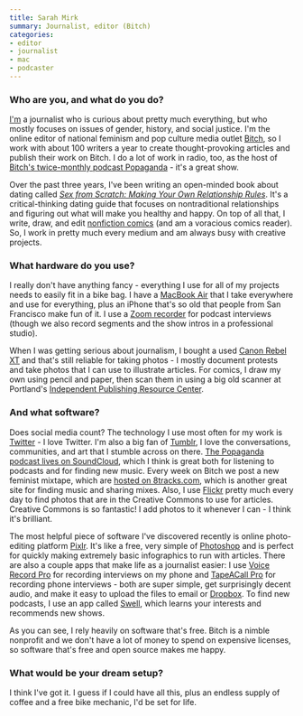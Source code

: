 ```yaml
---
title: Sarah Mirk
summary: Journalist, editor (Bitch)
categories:
- editor
- journalist
- mac
- podcaster
---
```


### Who are you, and what do you do?

[I'm](http://mirkwork.wordpress.com/ "Sarah's website.") a journalist who is curious about pretty much everything, but who mostly focuses on issues of gender, history, and social justice. I'm the online editor of national feminism and pop culture media outlet [Bitch](http://bitchmagazine.org "The Bitch magazine website."), so I work with about 100 writers a year to create thought-provoking articles and publish their work on Bitch. I do a lot of work in radio, too, as the host of [Bitch's twice-monthly podcast Popaganda](http://bitchmagazine.org/blogs/feminist-podcast "Bitch's podcast.") - it's a great show.

Over the past three years, I've been writing an open-minded book about dating called [*Sex from Scratch: Making Your Own Relationship Rules*](http://sexfromscratch.tumblr.com/book "Sarah's book."). It's a critical-thinking dating guide that focuses on nontraditional relationships and figuring out what will make you healthy and happy. On top of all that, I write, draw, and edit [nonfiction comics](http://narrative.ly/colorful-women/the-secret-life-of-gitmos-women/ "A comic about women and Guantanamo Bay.") (and am a voracious comics reader). So, I work in pretty much every medium and am always busy with creative projects. 

### What hardware do you use?

I really don't have anything fancy - everything I use for all of my projects needs to easily fit in a bike bag. I have a [MacBook Air][macbook-air] that I take everywhere and use for everything, plus an iPhone that's so old that people from San Francisco make fun of it. I use a [Zoom recorder][h4n] for podcast interviews (though we also record segments and the show intros in a professional studio).

When I was getting serious about journalism, I bought a used [Canon Rebel XT][eos-rebel-xt] and that's still reliable for taking photos - I mostly document protests and take photos that I can use to illustrate articles. For comics, I draw my own using pencil and paper, then scan them in using a big old scanner at Portland's [Independent Publishing Resource Center](http://www.iprc.org/ "The IPRC website.").

### And what software?

Does social media count? The technology I use most often for my work is [Twitter][] - I love Twitter. I'm also a big fan of [Tumblr][], I love the conversations, communities, and art that I stumble across on there. [The Popaganda podcast lives on SoundCloud](https://soundcloud.com/bitch-media "The Podaganda podcast on SoundCloud."), which I think is great both for listening to podcasts and for finding new music. Every week on Bitch we post a new feminist mixtape, which are [hosted on 8tracks.com](http://8tracks.com/bitchtapes "Bitch's 8tracks account."), which is another great site for finding music and sharing mixes. Also, I use [Flickr](https://www.flickr.com/photos/mirkmirk/ "Sarah's photos on Flickr.") pretty much every day to find photos that are in the Creative Commons to use for articles. Creative Commons is so fantastic! I add photos to it whenever I can - I think it's brilliant.

The most helpful piece of software I've discovered recently is online photo-editing platform [Pixlr][]. It's like a free, very simple of [Photoshop][] and is perfect for quickly making extremely basic infographics to run with articles. There are also a couple apps that make life as a journalist easier: I use [Voice Record Pro][voice-record-pro-ios] for recording interviews on my phone and [TapeACall Pro][tapeacall-pro-ios] for recording phone interviews - both are super simple, get surprisingly decent audio, and make it easy to upload the files to email or [Dropbox][]. To find new podcasts, I use an app called [Swell][swell-radio-ios], which learns your interests and recommends new shows.

As you can see, I rely heavily on software that's free. Bitch is a nimble nonprofit and we don't have a lot of money to spend on expensive licenses, so software that's free and open source makes me happy.  

### What would be your dream setup?

I think I've got it. I guess if I could have all this, plus an endless supply of coffee and a free bike mechanic, I'd be set for life.

[h4n]: https://www.zoom.co.jp/english/products/h4n/ "A digital audio recorder."
[macbook-air]: https://www.apple.com/macbook-air/ "A very thin laptop."
[eos-rebel-xt]: https://en.wikipedia.org/wiki/Canon_EOS_350D "An 8 megapixel DSLR."
[tumblr]: https://www.tumblr.com/ "An online personal publishing platform."
[tapeacall-pro-ios]: https://itunes.apple.com/us/app/tapeacall-pro-record-calls/id577499909 "An app for recording phone calls."
[twitter]: https://twitter.com/ "An online micro-blogging platform."
[swell-radio-ios]: https://en.wikipedia.org/wiki/Swell_Radio "A podcast/radio streaming app."
[dropbox]: https://www.dropbox.com/ "Online syncing and storage."
[voice-record-pro-ios]: https://itunes.apple.com/us/app/voice-record-pro/id546983235 "A voice recording app."
[photoshop]: https://www.adobe.com/products/photoshop.html "A bitmap image editor."
[pixlr]: https://pixlr.com/ "A web-based image editor."
